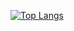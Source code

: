 [![Top Langs](https://github-readme-stats.vercel.app/api/top-langs?username=osmanbal97&locale=en&hide_title=false&layout=compact&card_width=320&langs_count=8&theme=dracula&hide_border=false&cache_seconds=1200&count_private=true)](https://github.com/osmanbal97/github-readme-stats)
